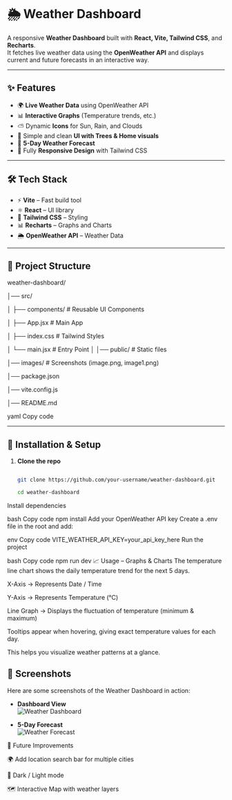 # 🌦️ Weather Dashboard

A responsive **Weather Dashboard** built with **React, Vite, Tailwind CSS**, and **Recharts**.  
It fetches live weather data using the **OpenWeather API** and displays current and future forecasts in an interactive way.

---

## ✨ Features

- 🌍 **Live Weather Data** using OpenWeather API  
- 📊 **Interactive Graphs** (Temperature trends, etc.)  
- ⛅ Dynamic **Icons** for Sun, Rain, and Clouds  
- 🌳 Simple and clean **UI with Trees & Home visuals**  
- 📅 **5-Day Weather Forecast**  
- 📱 Fully **Responsive Design** with Tailwind CSS  

---

## 🛠️ Tech Stack

- ⚡ **Vite** – Fast build tool  
- ⚛️ **React** – UI library  
- 🎨 **Tailwind CSS** – Styling  
- 📊 **Recharts** – Graphs and Charts  
- 🌦️ **OpenWeather API** – Weather Data  

---

## 📂 Project Structure

weather-dashboard/

│── src/

│ ├── components/ # Reusable UI Components

│ ├── App.jsx # Main App

│ ├── index.css # Tailwind Styles

│ └── main.jsx # Entry Point
│
│── public/ # Static files

│── images/ # Screenshots (image.png, image1.png)

│── package.json

│── vite.config.js

│── README.md

yaml
Copy code

---

## 🚀 Installation & Setup

1. **Clone the repo**
   ```bash
   
   git clone https://github.com/your-username/weather-dashboard.git
   
   cd weather-dashboard
Install dependencies

bash
Copy code
npm install
Add your OpenWeather API key
Create a .env file in the root and add:

env
Copy code
VITE_WEATHER_API_KEY=your_api_key_here
Run the project

bash
Copy code
npm run dev
📈 Usage – Graphs & Charts
The temperature line chart shows the daily temperature trend for the next 5 days.

X-Axis → Represents Date / Time

Y-Axis → Represents Temperature (°C)

Line Graph → Displays the fluctuation of temperature (minimum & maximum)

Tooltips appear when hovering, giving exact temperature values for each day.

This helps you visualize weather patterns at a glance.

## 📸 Screenshots

Here are some screenshots of the Weather Dashboard in action:

- **Dashboard View**  
  ![Weather Dashboard](./images/image.jpg)

- **5-Day Forecast**  
  ![Weather Forecast](./images/image1.jpg)
  

📌 Future Improvements

🌍 Add location search bar for multiple cities

🎨 Dark / Light mode

🗺️ Interactive Map with weather layers

